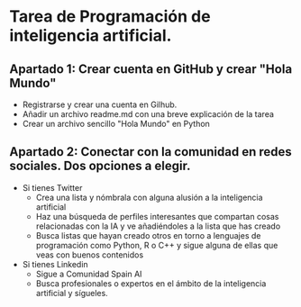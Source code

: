 # Tarea de Programación de inteligencia artificial.
## Apartado 1: Crear cuenta en GitHub y crear "Hola Mundo"
+ Registrarse y crear una cuenta en Gilhub.
+ Añadir un archivo readme.md con una breve explicación de la tarea
+ Crear un archivo sencillo "Hola Mundo" en Python

## Apartado 2: Conectar con la comunidad en redes sociales. Dos opciones a elegir.
+ Si tienes Twitter
  + Crea una lista y nómbrala con alguna alusión a la inteligencia artificial
  + Haz una búsqueda de perfiles interesantes que compartan cosas relacionadas con la IA y ve añadiéndoles a la lista que has creado
  + Busca listas que hayan creado otros en torno a lenguajes de programación como Python, R o C++ y sigue alguna de ellas que veas con buenos contenidos
+ Si tienes Linkedin
  + Sigue a Comunidad Spain AI
  + Busca profesionales o expertos en el ámbito de la inteligencia artificial y sígueles.
